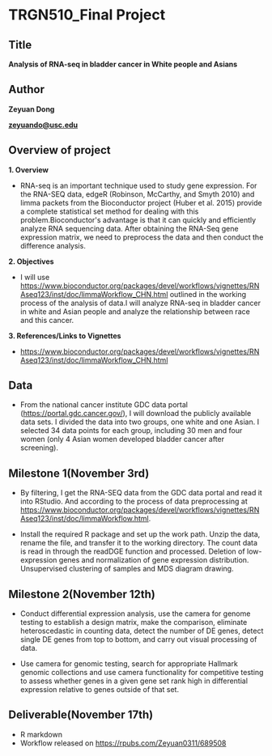 # TRGN510_Final Project
## Title
**Analysis of RNA-seq in bladder cancer in White people and Asians**

## Author
**Zeyuan Dong**

**zeyuando@usc.edu**

## Overview of project

**1. Overview**
* RNA-seq is an important technique used to study gene expression. For the RNA-SEQ data, edgeR (Robinson, McCarthy, and Smyth 2010) and limma packets from the Bioconductor project (Huber et al. 2015) provide a complete statistical set method for dealing with this problem.Bioconductor's advantage is that it can quickly and efficiently analyze RNA sequencing data. After obtaining the RNA-Seq gene expression matrix, we need to preprocess the data and then conduct the difference analysis.

**2. Objectives**
* I will use https://www.bioconductor.org/packages/devel/workflows/vignettes/RNAseq123/inst/doc/limmaWorkflow_CHN.html outlined in the working process of the analysis of data.I will analyze RNA-seq in bladder cancer in white and Asian people and analyze the relationship between race and this cancer. 

**3. References/Links to Vignettes**
* https://www.bioconductor.org/packages/devel/workflows/vignettes/RNAseq123/inst/doc/limmaWorkflow_CHN.html

## Data
* From the national cancer institute GDC data portal (https://portal.gdc.cancer.gov/), I will download the publicly available data sets. I divided the data into two groups, one white and one Asian. I selected 34 data points for each group, including 30 men and four women (only 4 Asian women developed bladder cancer after screening).

## Milestone 1(November 3rd)
* By filtering, I get the RNA-SEQ data from the GDC data portal and read it into RStudio. And according to the process of data preprocessing at https://www.bioconductor.org/packages/devel/workflows/vignettes/RNAseq123/inst/doc/limmaWorkflow.html.

* Install the required R package and set up the work path. Unzip the data, rename the file, and transfer it to the working directory. The count data is read in through the readDGE function and processed. Deletion of low-expression genes and normalization of gene expression distribution. Unsupervised clustering of samples and MDS diagram drawing.

## Milestone 2(November 12th)
* Conduct differential expression analysis, use the camera for genome testing to establish a design matrix, make the comparison, eliminate heteroscedastic in counting data, detect the number of DE genes, detect single DE genes from top to bottom, and carry out visual processing of data.

* Use camera for genomic testing, search for appropriate Hallmark genomic collections and use camera functionality for competitive testing to assess whether genes in a given gene set rank high in differential expression relative to genes outside of that set.

## Deliverable(November 17th)
* R markdown
* Workflow released on https://rpubs.com/Zeyuan0311/689508
